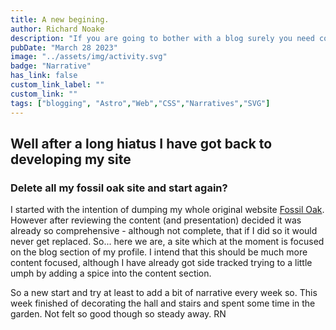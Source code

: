 ```yaml
---
title: A new begining.
author: Richard Noake
description: "If you are going to bother with a blog surely you need content!"
pubDate: "March 28 2023"
image: "../assets/img/activity.svg"
badge: "Narrative"
has_link: false
custom_link_label: ""
custom_link: ""
tags: ["blogging", "Astro","Web","CSS","Narratives","SVG"]
---
```


## Well after a long hiatus I have got back to developing my site

### Delete all my fossil oak site and start again?

I started with the intention of dumping my whole original website [Fossil Oak](https://fossiloak.co.uk/). However after reviewing the content (and presentation) decided it was already so comprehensive - although not complete, that if I did so it would never get replaced. So... here we are, a site which at the moment is focused on the blog section of my profile. I intend that this should be much more content focused, although I have already got side tracked trying to a little umph by adding a spice into the content section.

So a new start and try at least to add a bit of narrative every week so. This week finished of decorating the hall and stairs and spent some time in the garden. Not felt so good though so steady away.
RN
